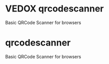 # VEDOX qrcodescanner
 Basic QRCode Scanner for browsers

# qrcodescanner
 Basic QRCode Scanner for browsers
